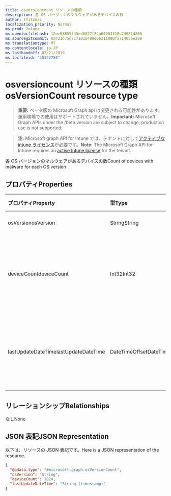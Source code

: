 ```yaml
---
title: osversioncount リソースの種類
description: 各 OS バージョンのマルウェアがあるデバイスの数
author: tfitzmac
localization_priority: Normal
ms.prod: Intune
ms.openlocfilehash: 12ee68855f45ed6827f84a64084118c24081d266
ms.sourcegitcommit: 03421b75d717101a499e0b311890f5714056e29e
ms.translationtype: MT
ms.contentlocale: ja-JP
ms.lasthandoff: 02/21/2019
ms.locfileid: "30142750"
---
```

# <a name="osversioncount-resource-type"></a><span data-ttu-id="b3e09-103">osversioncount リソースの種類</span><span class="sxs-lookup"><span data-stu-id="b3e09-103">osVersionCount resource type</span></span>

> <span data-ttu-id="b3e09-104">**重要:** ベータ版の Microsoft Graph api は変更される可能性があります。運用環境での使用はサポートされていません。</span><span class="sxs-lookup"><span data-stu-id="b3e09-104">**Important:** Microsoft Graph APIs under the /beta version are subject to change; production use is not supported.</span></span>

> <span data-ttu-id="b3e09-105">**注:** Microsoft graph API for Intune では、テナントに対して[アクティブな intune ライセンス](https://go.microsoft.com/fwlink/?linkid=839381)が必要です。</span><span class="sxs-lookup"><span data-stu-id="b3e09-105">**Note:** The Microsoft Graph API for Intune requires an [active Intune license](https://go.microsoft.com/fwlink/?linkid=839381) for the tenant.</span></span>

<span data-ttu-id="b3e09-106">各 OS バージョンのマルウェアがあるデバイスの数</span><span class="sxs-lookup"><span data-stu-id="b3e09-106">Count of devices with malware for each OS version</span></span>

## <a name="properties"></a><span data-ttu-id="b3e09-107">プロパティ</span><span class="sxs-lookup"><span data-stu-id="b3e09-107">Properties</span></span>
|<span data-ttu-id="b3e09-108">プロパティ</span><span class="sxs-lookup"><span data-stu-id="b3e09-108">Property</span></span>|<span data-ttu-id="b3e09-109">型</span><span class="sxs-lookup"><span data-stu-id="b3e09-109">Type</span></span>|<span data-ttu-id="b3e09-110">説明</span><span class="sxs-lookup"><span data-stu-id="b3e09-110">Description</span></span>|
|:---|:---|:---|
|<span data-ttu-id="b3e09-111">osVersion</span><span class="sxs-lookup"><span data-stu-id="b3e09-111">osVersion</span></span>|<span data-ttu-id="b3e09-112">String</span><span class="sxs-lookup"><span data-stu-id="b3e09-112">String</span></span>|<span data-ttu-id="b3e09-113">OS のバージョン</span><span class="sxs-lookup"><span data-stu-id="b3e09-113">OS version</span></span>|
|<span data-ttu-id="b3e09-114">deviceCount</span><span class="sxs-lookup"><span data-stu-id="b3e09-114">deviceCount</span></span>|<span data-ttu-id="b3e09-115">Int32</span><span class="sxs-lookup"><span data-stu-id="b3e09-115">Int32</span></span>|<span data-ttu-id="b3e09-116">OS バージョン用のマルウェアがあるデバイスの数</span><span class="sxs-lookup"><span data-stu-id="b3e09-116">Count of devices with malware for the OS version</span></span>|
|<span data-ttu-id="b3e09-117">lastUpdateDateTime</span><span class="sxs-lookup"><span data-stu-id="b3e09-117">lastUpdateDateTime</span></span>|<span data-ttu-id="b3e09-118">DateTimeOffset</span><span class="sxs-lookup"><span data-stu-id="b3e09-118">DateTimeOffset</span></span>|<span data-ttu-id="b3e09-119">デバイス数の最終更新のタイムスタンプ (UTC)</span><span class="sxs-lookup"><span data-stu-id="b3e09-119">The Timestamp of the last update for the device count in UTC</span></span>|

## <a name="relationships"></a><span data-ttu-id="b3e09-120">リレーションシップ</span><span class="sxs-lookup"><span data-stu-id="b3e09-120">Relationships</span></span>
<span data-ttu-id="b3e09-121">なし</span><span class="sxs-lookup"><span data-stu-id="b3e09-121">None</span></span>

## <a name="json-representation"></a><span data-ttu-id="b3e09-122">JSON 表記</span><span class="sxs-lookup"><span data-stu-id="b3e09-122">JSON Representation</span></span>
<span data-ttu-id="b3e09-123">以下は、リソースの JSON 表記です。</span><span class="sxs-lookup"><span data-stu-id="b3e09-123">Here is a JSON representation of the resource.</span></span>
<!-- {
  "blockType": "resource",
  "@odata.type": "microsoft.graph.osVersionCount"
}
-->
``` json
{
  "@odata.type": "#microsoft.graph.osVersionCount",
  "osVersion": "String",
  "deviceCount": 1024,
  "lastUpdateDateTime": "String (timestamp)"
}
```




